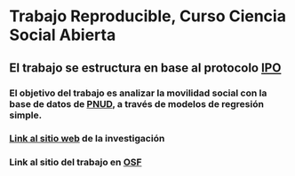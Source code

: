 # Trabajo Reproducible, Curso Ciencia Social Abierta
## El trabajo se estructura en base al protocolo [IPO](https://juancarloscastillo.github.io/ipo/index_es.html)
### El objetivo del trabajo es analizar la movilidad social con la base de datos de [PNUD](https://www.desiguales.org/base-de-datos), a través de modelos de regresión simple.

### [Link al sitio web](https://catalinavl.github.io/TrabajoCSA/) de la investigación 
### Link al sitio del trabajo en [OSF](https://osf.io/nykqs/) 
